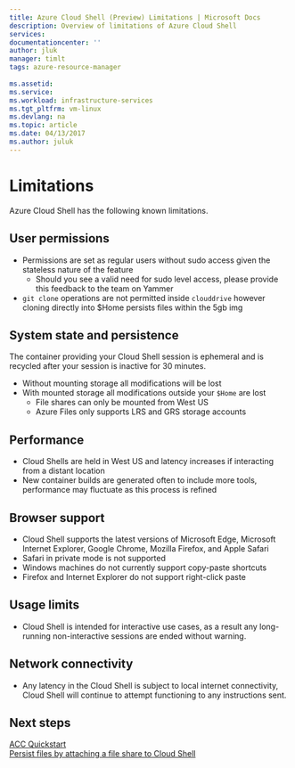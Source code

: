 ```yaml
---
title: Azure Cloud Shell (Preview) Limitations | Microsoft Docs
description: Overview of limitations of Azure Cloud Shell
services: 
documentationcenter: ''
author: jluk
manager: timlt
tags: azure-resource-manager
 
ms.assetid: 
ms.service: 
ms.workload: infrastructure-services
ms.tgt_pltfrm: vm-linux
ms.devlang: na
ms.topic: article
ms.date: 04/13/2017
ms.author: juluk
---
```


# Limitations
Azure Cloud Shell has the following known limitations.

## User permissions
* Permissions are set as regular users without sudo access given the stateless nature of the feature
  * Should you see a valid need for sudo level access, please provide this feedback to the team on Yammer
* `git clone` operations are not permitted inside `clouddrive` however cloning directly into $Home persists files within the 5gb img 

## System state and persistence
The container providing your Cloud Shell session is ephemeral and is recycled after your session is inactive for 30 minutes.
* Without mounting storage all modifications will be lost
* With mounted storage all modifications outside your `$Home` are lost
  * File shares can only be mounted from West US
  * Azure Files only supports LRS and GRS storage accounts

## Performance
* Cloud Shells are held in West US and latency increases if interacting from a distant location
* New container builds are generated often to include more tools, performance may fluctuate as this process is refined

## Browser support
* Cloud Shell supports the latest versions of Microsoft Edge, Microsoft Internet Explorer, Google Chrome, Mozilla Firefox, and Apple Safari
* Safari in private mode is not supported
* Windows machines do not currently support copy-paste shortcuts
* Firefox and Internet Explorer do not support right-click paste

## Usage limits
* Cloud Shell is intended for interactive use cases, as a result any long-running non-interactive sessions are ended without warning.

## Network connectivity
* Any latency in the Cloud Shell is subject to local internet connectivity, Cloud Shell will continue to attempt functioning to any instructions sent.

## Next steps
[ACC Quickstart](acc-quickstart.md) <br>
[Persist files by attaching a file share to Cloud Shell](/How-to/acc-persisting-storage.md) 